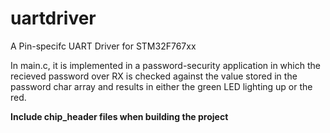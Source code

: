 # uartdriver
A Pin-specifc UART Driver for STM32F767xx

In main.c, it is implemented in a password-security application in which the recieved password over RX is checked against the value stored in the password char array and results in either the green LED lighting up or the red.

**Include chip_header files when building the project**
